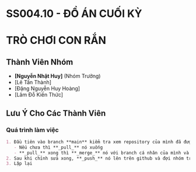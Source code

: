 # SS004.10 - ĐỒ ÁN CUỐI KỲ

# TRÒ CHƠI CON RẮN

## Thành Viên Nhóm

- **[Nguyễn Nhật Huy]** (Nhóm Trưởng)
- [Lê Tấn Thành]
- [Đặng Nguyễn Huy Hoàng]
- [Lâm Đỗ Kiến Thức]

## Lưu Ý Cho Các Thành Viên

### Quá trình làm việc

```markdown
1. Đầu tiên vào branch **main** kiểm tra xem repository của mình đã được cập nhật mới bằng với trên github chưa:
   - Nếu chưa thì **_pull_** nó xuống
   - **_pull_** xong thì **_merge_** nó với branch cá nhân của mình và làm việc trên branch cá nhân đó
2. Sau khi chỉnh sửa xong, **_push_** nó lên trên github và đợi nhóm trưởng chấp nhận yêu cầu, giải quyết xung đột (nếu có)
3. Lặp lại
```

